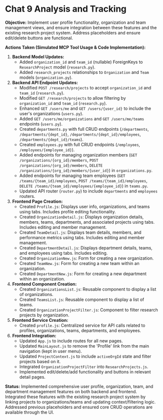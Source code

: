 # Chat 9 Analysis and Tracking

**Objective:** Implement user profile functionality, organization and team management views, and ensure integration between these features and the existing research project system. Address placeholders and ensure edit/delete buttons are functional.

**Actions Taken (Simulated MCP Tool Usage & Code Implementation):**

1.  **Backend Model Updates:**
    *   Added `organization_id` and `team_id` (nullable) ForeignKeys to `ResearchProject` model (`research.py`).
    *   Added `research_projects` relationships to `Organization` and `Team` models (`organization.py`).
2.  **Backend API Endpoint Updates:**
    *   Modified `POST /research/projects` to accept `organization_id` and `team_id` (`research.py`).
    *   Modified `GET /research/projects` to allow filtering by `organization_id` and `team_id` (`research.py`).
    *   Enhanced `GET /users/me` and `GET /users/{user_id}` to include the user's organizations (`users.py`).
    *   Added `GET /users/me/organizations` and `GET /users/me/teams` endpoints (`users.py`).
    *   Created `departments.py` with full CRUD endpoints (`/departments`, `/departments/{dept_id}`, `/departments/{dept_id}/employees`, `/departments/{dept_id}/teams`).
    *   Created `employees.py` with full CRUD endpoints (`/employees`, `/employees/{employee_id}`).
    *   Added endpoints for managing organization members (`GET /organizations/{org_id}/members`, `POST /organizations/{org_id}/members`, `DELETE /organizations/{org_id}/members/{user_id}`) in `organizations.py`.
    *   Added endpoints for managing team employees (`GET /teams/{team_id}/employees`, `POST /teams/{team_id}/employees`, `DELETE /teams/{team_id}/employees/{employee_id}`) in `teams.py`.
    *   Updated API router (`router.py`) to include `departments` and `employees` routers.
3.  **Frontend Page Creation:**
    *   Created `Profile.js`: Displays user info, organizations, and teams using tabs. Includes profile editing functionality.
    *   Created `OrganizationDetail.js`: Displays organization details, members, teams, departments, and associated projects using tabs. Includes editing and member management.
    *   Created `TeamDetail.js`: Displays team details, members, and performance metrics using tabs. Includes editing and member management.
    *   Created `DepartmentDetail.js`: Displays department details, teams, and employees using tabs. Includes editing.
    *   Created `OrganizationNew.js`: Form for creating a new organization.
    *   Created `TeamNew.js`: Form for creating a new team within an organization.
    *   Created `DepartmentNew.js`: Form for creating a new department within an organization.
4.  **Frontend Component Creation:**
    *   Created `OrganizationsList.js`: Reusable component to display a list of organizations.
    *   Created `TeamsList.js`: Reusable component to display a list of teams.
    *   Created `OrganizationProjectFilter.js`: Component to filter research projects by organization.
5.  **Frontend Service Creation:**
    *   Created `profile.js`: Centralized service for API calls related to profiles, organizations, teams, departments, and employees.
6.  **Frontend Integration:**
    *   Updated `App.js` to include routes for all new pages.
    *   Updated `MainLayout.js` to remove the 'Profile' link from the main navigation (kept in user menu).
    *   Updated `ProjectContext.js` to include `activeOrgId` state and filter projects based on it.
    *   Integrated `OrganizationProjectFilter` into `ResearchProjects.js`.
    *   Implemented edit/delete/add functionality and buttons in relevant detail pages.

**Status:** Implemented comprehensive user profile, organization, team, and department management features on both backend and frontend. Integrated these features with the existing research project system by linking projects to organizations/teams and updating context/filtering logic. Addressed previous placeholders and ensured core CRUD operations are available through the UI.